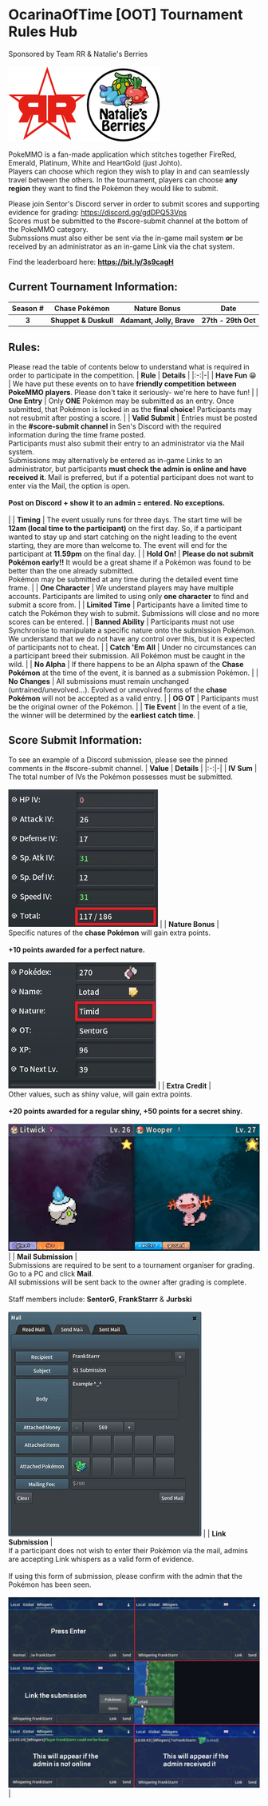 # OcarinaOfTime [OOT] Tournament Rules Hub

Sponsored by Team RR & Natalie's Berries <br> <br> ![image](https://github.com/SentorG/OOT-Tourney-Rules/blob/main/Logos.png)

PokeMMO is a fan-made application which stitches together FireRed, Emerald, Platinum, White and HeartGold (just Johto). <br> Players can choose which region they wish to play in and can seamlessly travel between the others. In the tournament, players can choose **any region** they want to find the Pokémon they would like to submit.

Please join Sentor's Discord server in order to submit scores and supporting evidence for grading: https://discord.gg/gdDPQ53Vps <br> Scores must be submitted to the #score-submit channel at the bottom of the PokeMMO category.
<br> Submssions must also either be sent via the in-game mail system **or** be received by an administrator as an in-game Link via the chat system.

Find the leaderboard here: **https://bit.ly/3s9cagH**

## Current Tournament Information:
| **Season #** | **Chase Pokémon** | **Nature Bonus** | **Date** |
|:-:|:-:|:-:|:-:|
| **3** | **Shuppet & Duskull** | **Adamant, Jolly, Brave** | **27th - 29th Oct** |

## Rules:
Please read the table of contents below to understand what is required in order to participate in the competition.
| **Rule** | **Details** |
|:-:|-|
| **Have Fun** 😁 | We have put these events on to have **friendly competition between PokeMMO players**. Please don't take it seriously- we're here to have fun! |
| **One Entry** | Only **ONE** Pokémon may be submitted as an entry. Once submitted, that Pokémon is locked in as the **final choice**! Participants may not resubmit after posting a score. |
| **Valid Submit** | Entries must be posted in the **#score-submit channel** in Sen's Discord with the required information during the time frame posted. <br> Participants must also submit their entry to an administrator via the Mail system. <br> Submissions may alternatively be entered as in-game Links to an administrator, but participants **must check the admin is online and have received it**. Mail is preferred, but if a potential participant does not want to enter via the Mail, the option is open. <br> <br> **Post on Discord + show it to an admin = entered. No exceptions.** <br> <br> |
| **Timing** | The event usually runs for three days. The start time will be **12am (local time to the participant)** on the first day. So, if a participant wanted to stay up and start catching on the night leading to the event starting, they are more than welcome to. The event will end for the participant at **11.59pm** on the final day. |
| **Hold On!** | **Please do not submit Pokémon early!!** It would be a great shame if a Pokémon was found to be better than the one already submitted. <br> Pokémon may be submitted at any time during the detailed event time frame. |
| **One Character** | We understand players may have multiple accounts. Participants are limited to using only **one character** to find and submit a score from. |
| **Limited Time** | Participants have a limited time to catch the Pokémon they wish to submit. Submissions will close and no more scores can be entered. |
| **Banned Ability** | Participants must not use Synchronise to manipulate a specific nature onto the submission Pokémon. We understand that we do not have any control over this, but it is expected of participants not to cheat. |
| **Catch 'Em All** | Under no circumstances can a participant breed their submission. All Pokémon must be caught in the wild. |
| **No Alpha** | If there happens to be an Alpha spawn of the **Chase Pokémon** at the time of the event, it is banned as a submission Pokémon. |
| **No Changes** | All submissions must remain unchanged (untrained/unevolved...). Evolved or unevolved forms of the **chase Pokémon** will not be accepted as a valid entry. |
| **OG OT** | Participants must be the original owner of the Pokémon. |
| **Tie Event** | In the event of a tie, the winner will be determined by the **earliest catch time**. |

## Score Submit Information:
To see an example of a Discord submission, please see the pinned comments in the #score-submit channel.
| **Value** | **Details** |
|:-:|-|
| **IV Sum** | <br> The total number of IVs the Pokémon possesses must be submitted. <br> <br> ![image](https://github.com/SentorG/OOT-Tourney-Rules/blob/main/IV%20Sum.jpg) |
| **Nature Bonus** | <br> Specific natures of the **chase Pokémon** will gain extra points. <br> <br> **+10 points awarded for a perfect nature.** <br> <br> ![image](https://github.com/SentorG/OOT-Tourney-Rules/blob/main/Nature%20%26%20OT.jpg)  |
| **Extra Credit** | <br> Other values, such as shiny value, will gain extra points. <br> <br> **+20 points awarded for a regular shiny, +50 points for a secret shiny.** <br> <br> ![image](https://github.com/SentorG/OOT-Tourney-Rules/blob/main/Extra%20Credit%20Shinies.jpg) |
| **Mail Submission** | <br> Submissions are required to be sent to a tournament organiser for grading. Go to a PC and click **Mail**. <br> All submissions will be sent back to the owner after grading is complete. <br> <br> Staff members include: **SentorG**, **FrankStarrr** & **Jurbski** <br> <br> ![image](https://github.com/SentorG/OOT-Tourney-Rules/blob/main/Mail%20Submission.jpg) |
| **Link Submission** | <br> If a participant does not wish to enter their Pokémon via the mail, admins are accepting Link whispers as a valid form of evidence. <br> <br> If using this form of submission, please confirm with the admin that the Pokémon has been seen. <br> <br> ![image](https://github.com/SentorG/OOT-Tourney-Rules/blob/main/Link%20Example.jpg) |
